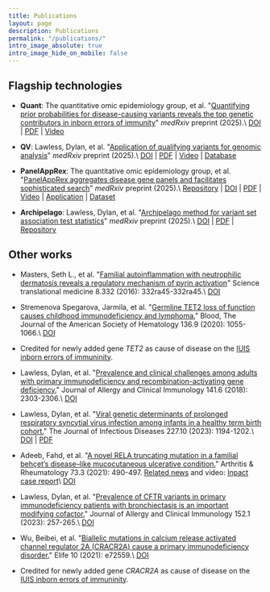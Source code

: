 ```yaml
---
title: Publications
layout: page
description: Publications
permalink: "/publications/"
intro_image_absolute: true
intro_image_hide_on_mobile: false
---
```


<!-- * Empowering precision medicine with GuRu and Heracles for enhanced classification and interpretation of genomic sequence variants. Pre-print 2025. -->


## Flagship technologies

* **Quant**: The quantitative omic epidemiology group, et al. "[Quantifying prior probabilities for disease-causing variants reveals the top genetic contributors in inborn errors of immunity](https://www.medrxiv.org/content/10.1101/2025.03.25.25324607v4)" *medRxiv* preprint (2025).\\
[DOI](https://doi.org/10.1101/2025.03.25.25324607) | 
[PDF](https://www.medrxiv.org/content/10.1101/2025.03.25.25324607v5.full.pdf) | 
[Video](https://player.vimeo.com/video/1103512246)  

* **QV**: Lawless, Dylan, et al. "[Application of qualifying variants for genomic analysis](https://www.medrxiv.org/content/10.1101/2025.05.09.25324975v2)" *medRxiv* preprint (2025).\\
[DOI](https://doi.org/10.1101/2025.05.09.25324975) | 
[PDF](https://www.medrxiv.org/content/10.1101/2025.05.09.25324975v2.full.pdf) | 
[Video](https://player.vimeo.com/video/1083533047) | 
[Database](https://switzerlandomics.ch/technologies/qv_database/)  

* **PanelAppRex**: The quantitative omic epidemiology group, et al. "[PanelAppRex aggregates disease gene panels and facilitates sophisticated search](https://www.medrxiv.org/content/10.1101/2025.03.20.25324319v2)" *medRxiv* preprint (2025).\\
[Repository](https://github.com/DylanLawless/PanelAppRex) |
[DOI](https://doi.org/10.1101/2025.03.20.25324319) | 
[PDF](https://www.medrxiv.org/content/10.1101/2025.03.20.25324319v3.full.pdf) | 
[Video](https://player.vimeo.com/video/1099451293) | 
[Application](https://switzerlandomics.ch/technologies/panelAppRexAi/) | 
[Dataset](https://doi.org/10.5281/zenodo.15736688)  

* **Archipelago**: Lawless, Dylan, et al. "[Archipelago method for variant set association test statistics](https://www.medrxiv.org/content/10.1101/2025.03.17.25324111v1)" *medRxiv* preprint (2025).\\
[DOI](https://doi.org/10.1101/2025.03.17.25324111) | 
[PDF](https://www.medrxiv.org/content/10.1101/2025.03.17.25324111v2.full.pdf) | 
[Repository](https://github.com/DylanLawless/archipelago)  

## Other works

* Masters, Seth L., et al. "[Familial autoinflammation with neutrophilic dermatosis reveals a regulatory mechanism of pyrin activation](https://www.science.org/doi/abs/10.1126/scitranslmed.aaf1471?casa_token=ipq2OGm4M-QAAAAA:fHlOxMA_v1idvSgFTtU8GYnkplRPXwjQLe4taTfIREKxiEYrmqwttFfzWYNmxnAi2tqvww4LfS1Isn4&casa_token=ooPKruxkWM0AAAAA:byzIDVsA0LFThP1JGXxa0N4TB5JS4EJtA7enMfuPclYVuxu-jYJRSPTgeFOINarkLMKohszFC1-eGGo)" Science translational medicine 8.332 (2016): 332ra45-332ra45.\\
[DOI](https://doi.org/10.1126/scitranslmed.aaf1471)

* Stremenova Spegarova, Jarmila, et al. "[Germline TET2 loss of function causes childhood immunodeficiency and lymphoma.](https://ashpublications.org/blood/article-abstract/136/9/1055/460739)" Blood, The Journal of the American Society of Hematology 136.9 (2020): 1055-1066.\\
[DOI](https://doi.org/10.1182/blood.2020005844)

* Credited for newly added gene _TET2_ as cause of disease on the [IUIS inborn errors of immuninity](https://link.springer.com/article/10.1007/s10875-021-00980-1).

* Lawless, Dylan, et al. "[Prevalence and clinical challenges among adults with primary immunodeficiency and recombination-activating gene deficiency.](https://www.sciencedirect.com/science/article/pii/S0091674918302926)" Journal of Allergy and Clinical Immunology 141.6 (2018): 2303-2306.\\
[DOI](https://doi.org/10.1016/j.jaci.2018.02.007)

* Lawless, Dylan, et al. "[Viral genetic determinants of prolonged respiratory syncytial virus infection among infants in a healthy term birth cohort.](https://academic.oup.com/jid/article-abstract/227/10/1194/6827492)" The Journal of Infectious Diseases 227.10 (2023): 1194-1202.\\
[DOI](https://doi.org/10.1093/infdis/jiac442) | [PDF](https://watermark.silverchair.com/jiac442.pdf?token=AQECAHi208BE49Ooan9kkhW_Ercy7Dm3ZL_9Cf3qfKAc485ysgAAA1EwggNNBgkqhkiG9w0BBwagggM-MIIDOgIBADCCAzMGCSqGSIb3DQEHATAeBglghkgBZQMEAS4wEQQM7AGG1JFoEsM9DhuLAgEQgIIDBCBKqnnJqS5CeqF-HSpLe7P0lFOgtA3gcBCmFPxgML3bl7u_BILIp0XAq_xSvfMo23YuHfw_q8P-vXudEOCw398M0yMys9XbdkmMVVXK40r0NYAu1ZsN9cNVY-sxLqur1vJAC-jSbTJ7g4mrsdxdNEw8h-9PoHthv6RCh2ZSm010njFLUB00jrunLH4XpwFr2DcHjOxrJZv4-XPdIXQIGq-VNvBtxhwYiebZyzH2LYwLh8HXiJ4DbndaYNpX3TrI2C4sRb67Sb-VRUlnbetjA5IaiOvJRi2Z9692SLGe922ASOSMKSy8OVvj6RHlDbY3UgsQNmvhljWkpIuZ-H3FnaGKDIjPNjrG9nq2Gp31a-u0v7ASV_FdgiI7_hzX6YtE-TBcQJbf6nL8FIFMyam1UkCFQBrxPryySkfjHrWv-1RWOttEcxhdQ2RxriBgXFw53Cae_KMqcgzt7ma5FH4kNvEKUs9paSf1hk1tLgDAaca9GuaVJ8MAz_wH_PKY_fp46phVfDQLWGtpjhe6kLFHUDscpDG61L6xxMPTMIWe_VIYWo2MWpIBU80TD1VITU2rlXDRpJA5QHt-6VtM_SaV6NSh4qlQ6Sxj9Wwa_HbFIqqyeYGsmevPNgaS34wfyJ6ip4LjihwcclksbyCBIbEYngjFh74mnalGpJC25pa5b0Cgf-6_LrWOpwqBKy1cgExFJktghkNRfL7lxAnVm0txhwcvQ1meXwLNMPLgcu61G0aRbMk7BKqP01G7j5QvUPGZtqPTae0rGZ07ePLvRvG-VNEwR4H7w_zR63Shr0U87Qmj-heNupiMIaof32NJjtntxxZKCrwEfn4y6kCJ7km-IY9kUWMa8NjSgmRJCy02Odtu-RAFRRvhoTgzG7BJ13l1bNGMuLfGfVioPl2_dfjCq-EtdrSiQyz4w7epktLmv3teyLsxzE1QjV_6aNWmUSdbcr0-XNDeDruHE0sQYLj4cH28C4F8Ql6O9qbWLprQDmVgRYQwc4QEMIolkqkbWYPYuwopm7c)

* Adeeb, Fahd, et al. "[A novel RELA truncating mutation in a familial behçet’s disease–like mucocutaneous ulcerative condition.](https://acrjournals.onlinelibrary.wiley.com/doi/abs/10.1002/art.41531?casa_token=x0kEE_VRqOcAAAAA:u6KLFAFeiw5Uj-QsjjksezGmdG9rGx4h964NpJgf-5ZOlgFsQKHS_HZKi9zmr6Li6S8x6hMGxK86pMY)" Arthritis & Rheumatology 73.3 (2021): 490-497. [Related news](https://www.ucd.ie/research/impact/casestudies/identifyinganewsevereinflammatorydisorder/) and video: [Inpact case report](https://www.youtube.com/watch?v=I849k53nuhA)\\
[DOI](https://doi.org/10.1002/art.41531j)

* Lawless, Dylan, et al. "[Prevalence of CFTR variants in primary immunodeficiency patients with bronchiectasis is an important modifying cofactor.](https://www.sciencedirect.com/science/article/pii/S0091674923002178)" Journal of Allergy and Clinical Immunology 152.1 (2023): 257-265.\\
[DOI](https://doi.org/10.1016/j.jaci.2023.01.035)

* Wu, Beibei, et al. "[Biallelic mutations in calcium release activated channel regulator 2A (CRACR2A) cause a primary immunodeficiency disorder.](https://elifesciences.org/articles/72559)" Elife 10 (2021): e72559.\\
[DOI](https://doi.org/10.7554/eLife.72559)

* Credited for newly added gene _CRACR2A_ as cause of disease on the [IUIS inborn errors of immuninity](https://link.springer.com/article/10.1007/s10875-021-00980-1).
